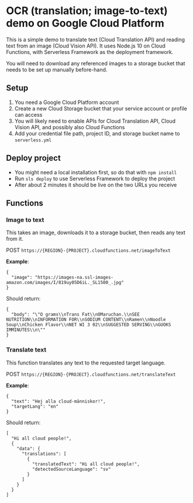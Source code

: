 # OCR (translation; image-to-text) demo on Google Cloud Platform

This is a simple demo to translate text (Cloud Translation API) and reading text from an image (Cloud Vision API). It uses Node.js 10 on Cloud Functions, with Serverless Framework as the deployment framework.

You will need to download any referenced images to a storage bucket that needs to be set up manually before-hand.

## Setup

1. You need a Google Cloud Platform account
2. Create a new Cloud Storage bucket that your service account or profile can access
3. You will likely need to enable APIs for Cloud Translation API, Cloud Vision API, and possibly also Cloud Functions
4. Add your credential file path, project ID, and storage bucket name to `serverless.yml`

## Deploy project

- You might need a local installation first, so do that with `npm install`
- Run `sls deploy` to use Serverless Framework to deploy the project
- After about 2 minutes it should be live on the two URLs you receive

## Functions

### Image to text

This takes an image, downloads it to a storage bucket, then reads any text from it.

POST `https://{REGION}-{PROJECT}.cloudfunctions.net/imageToText`

**Example**:

```
{
  "image": "https://images-na.ssl-images-amazon.com/images/I/819uy05D6iL._SL1500_.jpg"
}
```

Should return:

```
{
  "body": "\"O grams\\nTrans Fat\\nOMaruchan.\\nSEE NUTRITION\\nINFORMATION FOR\\nSODIUM CONTENT\\nRamen\\nNoodle Soup\\nChicken Flavor\\nNET WI 3 02\\nSUGGESTED SERVING\\nGUOKS IMMINUTES\\n\""
}
```

### Translate text

This function translates any text to the requested target language.

POST `https://{REGION}-{PROJECT}.cloudfunctions.net/translateText`

**Example**:

```
{
  "text": "Hej alla cloud-människor!",
  "targetLang": "en"
}
```

Should return:

```
[
  "Hi all cloud people!",
  {
    "data": {
      "translations": [
        {
          "translatedText": "Hi all cloud people!",
          "detectedSourceLanguage": "sv"
        }
      ]
    }
  }
]
```
